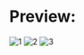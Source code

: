 # Preview:

![1](https://user-images.githubusercontent.com/107110241/221213643-c6c62ad6-d5f0-4570-bf31-1e31bf0af4b8.png)
![2](https://user-images.githubusercontent.com/107110241/221213619-1373e384-415a-46dd-a795-0292c5c1337d.png)
![3](https://user-images.githubusercontent.com/107110241/221213648-734f458a-a1c5-46f8-89b7-d25cfd43f146.png)
